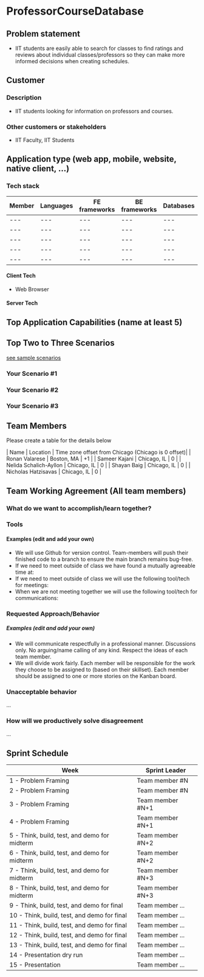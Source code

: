 # ProfessorCourseDatabase

## Problem statement
- IIT students are easily able to search for classes to find ratings and reviews about individual classes/professors so they can make more informed decisions when creating schedules.

## Customer
### Description
- IIT students looking for information on professors and courses.
### Other customers or stakeholders
- IIT Faculty, IIT Students

## Application type (web app, mobile, website, native client, …)

### Tech stack

| **Member** | **Languages** | **FE frameworks** | **BE frameworks** | **Databases** |
| --- | --- | --- | --- | --- |
| --- | --- | --- | --- | --- |
| --- | --- | --- | --- | --- |
| --- | --- | --- | --- | --- |
| --- | --- | --- | --- | --- |
| --- | --- | --- | --- | --- |


#### Client Tech
- Web Browser
#### Server Tech

## Top Application Capabilities (name at least 5)

## Top Two to Three Scenarios
[see sample scenarios](https://github.com/mschray/IPro497Sample/blob/main/Examples/ScenarioExample.md)

### Your Scenario #1
### Your Scenario #2
### Your Scenario #3

## Team Members
Please create a table for the details below

| Name |	Location	| Time zone offset from Chicago (Chicago is 0 offset)|
| Ronan Valarese | Boston, MA | +1 |
| Sameer Kajani | Chicago, IL | 0 |
| Nelida Schalich-Ayllon | Chicago, IL | 0 |
| Shayan Baig | Chicago, IL | 0 |
| Nicholas Hatzisavas | Chicago, IL | 0 |


## Team Working Agreement (All team members)
### What do we want to accomplish/learn together?

### Tools
#### Examples (edit and add your own)
- We will use Github for version control. Team-members will push their finished code to a branch to ensure the main branch remains bug-free.
- If we need to meet outside of class we have found a mutually agreeable time at:
- If we need to meet outside of class we will use the following tool/tech for meetings:
- When we are not meeting together we will use the following tool/tech for communications:

### Requested Approach/Behavior
##### Examples (edit and add your own)
- We will communicate respectfully in a professional manner. Discussions only. No arguing/name calling of any kind. Respect the ideas of each team member.
- We will divide work fairly. Each member will be responsible for the work they choose to be assigned to (based on their skillset). Each member should be assigned to one or more stories on the Kanban board.

### Unacceptable behavior
...

### How will we productively solve disagreement
...

## Sprint Schedule

| Week | Sprint Leader |
| --------  | ------------------- |
| 1 - Problem Framing                                 | Team member #N              |
| 2 - Problem Framing                                 | Team member #N             |
| 3 - Problem Framing                                 | Team member #N+1|
| 4 - Problem Framing                                 | Team member #N+1|
| 5 - Think, build, test, and demo for midterm        | Team member #N+2 |
| 6 - Think, build, test, and demo for midterm        | Team member #N+2 |
| 7 - Think, build, test, and demo for midterm        | Team member #N+3|
| 8 - Think, build, test, and demo for midterm        | Team member #N+3|
| 9 - Think, build, test, and demo for final          | Team member ...             |
| 10 - Think, build, test, and demo for final	      |  Team member ...      |
| 11 - Think, build, test, and demo for final         | Team member ...         |
| 12 - Think, build, test, and demo for final         | Team member ...          |
| 13 - Think, build, test, and demo for final         | Team member ...          |
| 14 - Presentation dry run                           | Team member ...   |
| 15 - Presentation                                   | Team member ... |
